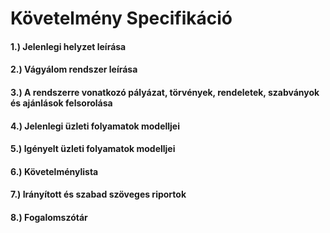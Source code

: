 # Követelmény Specifikáció

#### 1.) Jelenlegi helyzet leírása

#### 2.) Vágyálom rendszer leírása

#### 3.) A rendszerre vonatkozó pályázat, törvények, rendeletek, szabványok és ajánlások felsorolása

#### 4.) Jelenlegi üzleti folyamatok modelljei

#### 5.) Igényelt üzleti folyamatok modelljei

#### 6.) Követelménylista

#### 7.) Irányított és szabad szöveges riportok

#### 8.) Fogalomszótár
